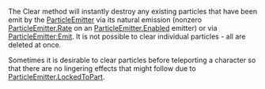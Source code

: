The Clear method will instantly destroy any existing particles that have been emit by the [ParticleEmitter](https://developer.roblox.com/en-us/api-reference/class/ParticleEmitter) via its natural emission (nonzero [ParticleEmitter.Rate](https://developer.roblox.com/en-us/api-reference/property/ParticleEmitter/Rate) on an [ParticleEmitter.Enabled](https://developer.roblox.com/en-us/api-reference/property/ParticleEmitter/Enabled) emitter) or via [ParticleEmitter:Emit](https://developer.roblox.com/en-us/api-reference/function/ParticleEmitter/Emit). It is not possible to clear individual particles - all are deleted at once.

Sometimes it is desirable to clear particles before teleporting a character so that there are no lingering effects that might follow due to [ParticleEmitter.LockedToPart](https://developer.roblox.com/en-us/api-reference/property/ParticleEmitter/LockedToPart).